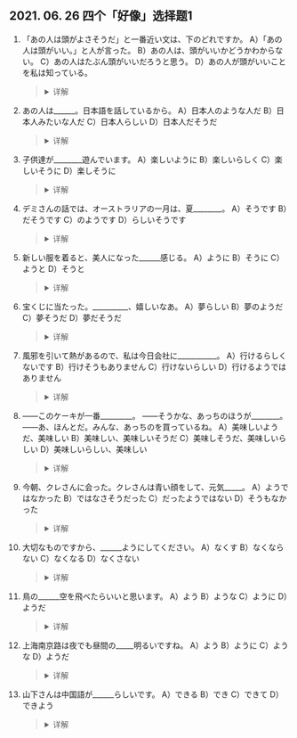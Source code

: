 ## 2021. 06. 26 四个「好像」选择题1
1. 「あの人は頭がよさそうだ」と一番近い文は、下のどれですか。
A）「あの人は頭がいい。」と人が言った。
B）あの人は、頭がいいかどうかわからない。
C）あの人はたぶん頭がいいだろうと思う。
D）あの人が頭がいいことを私は知っている。
    ><details>
    ><summary>
    >详解</summary>
    >
    >**答案**：C
    **解析**：
    </details>

2. あの人は______。日本語を話しているから。
A）日本人のような人だ
B）日本人みたいな人だ
C）日本人らしい
D）日本人だそうだ
    ><details>
    ><summary>
    >详解</summary>
    >
    >**答案**：C
    **解析**：
    </details>

3. 子供達が________遊んでいます。
A）楽しいように
B）楽しいらしく
C）楽しいそうに
D）楽しそうに
    ><details>
    ><summary>
    >详解</summary>
    >
    >**答案**：C
    **解析**：
    </details>

4. デミさんの話では、オーストラリアの一月は、夏________。
A）そうです
B）だそうです
C）のようです
D）らしいそうです
    ><details>
    ><summary>
    >详解</summary>
    >
    >**答案**：B
    **解析**：
    </details>

5. 新しい服を着ると、美人になった______感じる。
A）ように
B）そうに
C）ようと
D）そうと
    ><details>
    ><summary>
    >详解</summary>
    >
    >**答案**：A
    **解析**：
    </details>

6. 宝くじに当たった。__________、嬉しいなあ。
A）夢らしい
B）夢のようだ
C）夢そうだ
D）夢だそうだ
    ><details>
    ><summary>
    >详解</summary>
    >
    >**答案**：B
    **解析**：
    </details>

7. 風邪を引いて熱があるので、私は今日会社に___________。
A）行けるらしくないです
B）行けそうもありません
C）行けないらしい
D）行けるようではありません
    ><details>
    ><summary>
    >详解</summary>
    >
    >**答案**：B
    **解析**：
    </details>

8. ――このケーキが一番_________。
――そうかな、あっちのほうが________。
――あ、ほんとだ。みんな、あっちのを買っているね。
A）美味しいようだ、美味しい
B）美味しい、美味しいそうだ
C）美味しそうだ、美味しいらしい
D）美味しいらしい、美味しい
    ><details>
    ><summary>
    >详解</summary>
    >
    >**答案**：C
    **解析**：
    </details>

9. 今朝、クレさんに会った。クレさんは青い顔をして、元気_____。
A）ようではなかった
B）ではなさそうだった
C）だったようではない
D）そうもなかった
    ><details>
    ><summary>
    >详解</summary>
    >
    >**答案**：B
    **解析**：
    </details>

10. 大切なものですから、______ようにしてください。
A）なくす
B）なくならない
C）なくなる
D）なくさない
    ><details>
    ><summary>
    >详解</summary>
    >
    >**答案**：D
    **解析**：
    </details>

11. 鳥の______空を飛べたらいいと思います。
A）よう
B）ような
C）ように
D）ようだ
    ><details>
    ><summary>
    >详解</summary>
    >
    >**答案**：C
    **解析**：
    </details>

12. 上海南京路は夜でも昼間の_____明るいですね。
A）よう
B）ように
C）ような
D）ようだ
    ><details>
    ><summary>
    >详解</summary>
    >
    >**答案**：B
    **解析**：
    </details>

13. 山下さんは中国語が______らしいです。
A）できる
B）でき
C）できて
D）できよう
    ><details>
    ><summary>
    >详解</summary>
    >
    >**答案**：A
    **解析**：
    </details>

